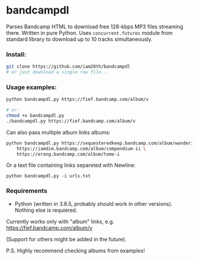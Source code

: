 # bandcampdl

Parses Bandcamp HTML to download free 128-kbps MP3 files streaming there. Written in pure Python. Uses `concurrent.futures` module from standard library to download up to 10 tracks simultaneously.

### Install:
```bash
git clone https://github.com/iam28th/bandcampdl 
# or just download a single raw file...
```
### Usage examples:
```bash
python bandcampdl.py https://fief.bandcamp.com/album/v

# or:
chmod +x bandcampdl.py
./bandcampdl.py https://fief.bandcamp.com/album/v
```

Can also pass multiple album links albums:
```bash
python bandcampdl.py https://sequesteredkeep.bandcamp.com/album/wandering-far \
    https://iamdim.bandcamp.com/album/compendium-ii \
    https://erang.bandcamp.com/album/tome-i
```
Or a text file containing links separeted with Newline:
```
python bandcampdl.py -i urls.txt
```

### Requirements

- Python (written in 3.8.5, probably should work in other versions). Nothing else is requiered.

Currently works only with "album" links, e.g. https://fief.bandcamp.com/album/v

(Support for others might be added in the future).

P.S. Highly recommend checking albums from examples!
